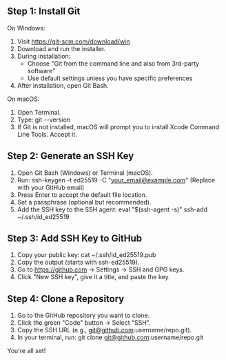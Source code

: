 
## Step 1: Install Git
On Windows:
1. Visit https://git-scm.com/download/win
2. Download and run the installer.
3. During installation:
   - Choose "Git from the command line and also from 3rd-party software"
   - Use default settings unless you have specific preferences
4. After installation, open Git Bash.

On macOS:
1. Open Terminal.
2. Type: git --version
3. If Git is not installed, macOS will prompt you to install Xcode Command Line Tools. Accept it.

## Step 2: Generate an SSH Key

1. Open Git Bash (Windows) or Terminal (macOS).
2. Run:
   ssh-keygen -t ed25519 -C "your_email@example.com"
   (Replace with your GitHub email)
3. Press Enter to accept the default file location.
4. Set a passphrase (optional but recommended).
5. Add the SSH key to the SSH agent:
   eval "$(ssh-agent -s)"
   ssh-add ~/.ssh/id_ed25519

## Step 3: Add SSH Key to GitHub

1. Copy your public key:
   cat ~/.ssh/id_ed25519.pub
2. Copy the output (starts with ssh-ed25519).
3. Go to https://github.com → Settings → SSH and GPG keys.
4. Click "New SSH key", give it a title, and paste the key.

## Step 4: Clone a Repository

1. Go to the GitHub repository you want to clone.
2. Click the green "Code" button → Select "SSH".
3. Copy the SSH URL (e.g., git@github.com:username/repo.git).
4. In your terminal, run:
   git clone git@github.com:username/repo.git

You're all set!
